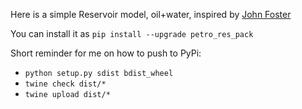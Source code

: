 Here is a simple Reservoir model, oil+water, inspired by [John Foster](https://johnfoster.pge.utexas.edu/PGE323M-ResEngineeringIII/course-mat/) 

You can install it as `pip install --upgrade petro_res_pack`


Short reminder for me on how to push to PyPi:

- `python setup.py sdist bdist_wheel`
- `twine check dist/*`
- `twine upload dist/*`
